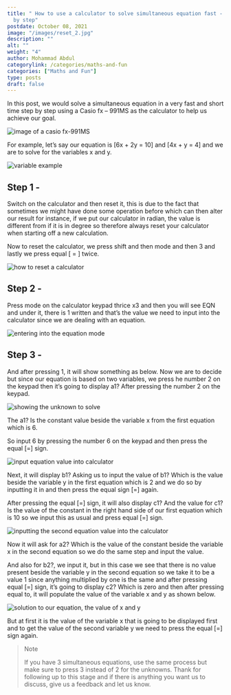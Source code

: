 ```yaml
---
title: " How to use a calculator to solve simultaneous equation fast - step
  by step"
postdate: October 08, 2021
image: "/images/reset_2.jpg"
description: ""
alt: ""
weight: "4"
author: Mohammad Abdul
categorylink: /categories/maths-and-fun
categories: ["Maths and Fun"]
type: posts
draft: false
---
```


<div class="content">
<p>
In this post, we would solve a simultaneous equation in a very fast
and short time step by step using a Casio fx – 991MS as the
calculator to help us achieve our goal.
</p>
<img src="/images/casio_2.jpg" alt="image of a casio fx-991MS" />
<p>
For example, let’s say our equation is [6x + 2y = 10] and [4x + y =
4] and we are to solve for the variables x and y.
</p>
<img src="/images/vara1a2_5.jpg" alt="variable example" />
<h2>Step 1 -</h2>
<p>
Switch on the calculator and then reset it, this is due to the fact
that sometimes we might have done some operation before which can
then alter our result for instance, if we put our calculator in
radian, the value is different from if it is in degree so therefore
always reset your calculator when starting off a new calculation.
</p>

<p>
Now to reset the calculator, we press
<span class="text-emphasis">shift</span> and then
<span class="text-emphasis">mode</span> and then
<span class="text-emphasis">3</span> and lastly we press
<span class="text-emphasis">equal [ = ]</span> twice.
</p>
<img src="/images/reset_2.jpg" alt="how to reset a calculator" />
<h2>Step 2 -</h2>
<p>
Press <span class="text-emphasis">mode</span> on the calculator
keypad <span class="text-emphasis">thrice x3</span> and then you
will see <span class="text-emphasis">EQN</span> and under it, there
is <span class="text-emphasis">1</span> written and that’s the value
we need to input into the calculator since we are dealing with an
equation.
</p>
<img src="/images/modex3_1.jpg" alt="entering into the equation mode" />
<h2>Step 3 -</h2>
<p>
And after pressing <span class="text-emphasis">1</span>, it will
show something as below. Now we are to decide but since our equation
is based on two variables, we press he number
<span class="text-emphasis">2 </span> on the keypad then it’s going
to display <span class="text-emphasis">a1?</span> After pressing the
number 2 on the keypad.
</p>
<img src="/images/unknown_4.jpg" alt="showing the unknown to solve" />
<p>
The a1? Is the constant value beside the variable
<span class="text-emphasis">x</span> from the first equation which
is <span class="text-emphasis">6</span>.
</p>

<p>
So input 6 by pressing the number 6 on the keypad and then press
the equal <span class="text-emphasis">[=]</span>
sign.
</p>
<img src="/images/vara1a2_4 (2).jpg" alt="input equation value into calculator" />
<p>
Next, it will display <span class="text-emphasis">b1?</span> Asking
us to input the value of b1? Which is the value beside the variable
<span class="text-emphasis">y</span> in the first equation which is
<span class="text-emphasis">2</span> and we do so by inputting it in
and then press the equal sign
<span class="text-emphasis">[=]</span> again.
</p>
<p>
After pressing the equal
<span class="text-emphasis">[=]</span> sign, it will also display
<span class="text-emphasis">c1?</span> And the value for c1? Is the
value of the constant in the right hand side of our first equation
which is <span class="text-emphasis">10</span> so we input this as
usual and press equal <span class="text-emphasis">[=]</span> sign.
</p>
<img src="/images/vara1a2_3 (1).jpg" alt="inputting the second equation value into the calculator" />
<p>
Now it will ask for <span class="text-emphasis">a2?</span> Which is
the value of the constant beside the variable
<span class="text-emphasis">x</span> in the second equation so we do
the same step and input the value.
</p>
<p>
And also for <span class="text-emphasis">b2?</span>, we input it,
but in this case we see that there is no value present beside the
variable <span class="text-emphasis">y</span> in the second equation
so we take it to be a value
<span class="text-emphasis">1</span> since anything multiplied by
one is the same and after pressing equal
<span class="text-emphasis">[=]</span> sign, it’s going to display
<span class="text-emphasis">c2?</span> Which is zero and then after
pressing equal to, it will populate the value of the variable
<span class="text-emphasis">x and y</span> as shown below.
</p>
<img src="/images/Adobe Scan Aug 31, 2021_1.jpg" alt="solution to our equation, the value of x and y" />
<p>
But at first it is the value of the variable
<span class="text-emphasis">x</span> that is going to be displayed
first and to get the value of the second variable
<span class="text-emphasis">y</span> we need to press the equal
<span class="text-emphasis">[=]</span>
sign again.
</p>
<blockquote class="blockquote">
<p class="little-nugget">Note</p>
<p class="quote-text">
If you have 3 simultaneous equations, use the same process but
make sure to press 3 instead of 2 for the unknowns. Thank for
following up to this stage and if there is anything you want us to
discuss, give us a feedback and let us know.
</p>
</blockquote>
<br>
<br>
</div>
